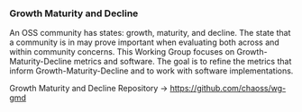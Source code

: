 ### Growth Maturity and Decline

An OSS community has states: growth, maturity, and decline. The state that a community is in may prove important when evaluating both across and within community concerns. This Working Group focuses on Growth-Maturity-Decline metrics and software. The goal is to refine the metrics that inform Growth-Maturity-Decline and to work with software implementations.

Growth Maturity and Decline Repository → https://github.com/chaoss/wg-gmd
